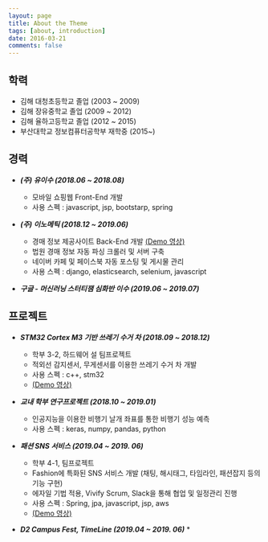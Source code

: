 ```yaml
---
layout: page
title: About the Theme
tags: [about, introduction]
date: 2016-03-21
comments: false
---
```

    
## 학력
* 김해 대청초등학교 졸업 (2003 ~ 2009)
* 김해 장유중학교 졸업 (2009 ~ 2012)
* 김해 율하고등학교 졸업 (2012 ~ 2015)
* 부산대학교 정보컴퓨터공학부 재학중 (2015~)

## 경력
*  ***(주) 유이수 (2018.06 ~ 2018.08)***
   * 모바일 쇼핑웹 Front-End 개발
   * 사용 스펙 : javascript, jsp, bootstarp, spring

*  ***(주) 이노메틱 (2018.12 ~ 2019.06)***
   * 경매 정보 제공사이트 Back-End 개발  [(Demo 영상)](https://www.youtube.com/watch?v=XETll-XRgtk&t=154s)
   * 법원 경매 정보 자동 파싱 크롤러 및 서버 구축
   * 네이버 카페 및 페이스북 자동 포스팅 및 게시물 관리
   * 사용 스펙 : django, elasticsearch, selenium, javascript

*  ***구글  - 머신러닝 스터티잼 심화반 이수 (2019.06 ~ 2019.07)***

## 프로젝트

*  ***STM32 Cortex M3 기반 쓰레기 수거 차 (2018.09 ~ 2018.12)***
    * 학부 3-2, 하드웨어 설 팀프로젝트
    * 적외선 감지센서, 무게센서를 이용한 쓰레기 수거 차 개발
    * 사용 스펙 : c++, stm32 
    * [(Demo 영상)](https://www.youtube.com/watch?v=cyvzBvuO2f4)

*  ***교내 학부 연구프로젝트 (2018.10 ~ 2019.01)***
   * 인공지능을 이용한 비행기 날개 좌표를 통한 비행기 성능 예측
   * 사용 스펙 : keras, numpy, pandas, python
    
*  ***패션 SNS 서비스 (2019.04 ~ 2019. 06)***
    * 학부 4-1, 팀프로젝트
    * Fashion에 특화된 SNS 서비스 개발 (채팅, 해시태그, 타임라인, 패션잡지 등의 기능 구현)
    * 에자일 기법 적용, Vivify Scrum, Slack을 통해 협업 및 일정관리 진행
    * 사용 스펙 : Spring, jpa, javascript, jsp, aws
    * [(Demo 영상)](https://www.youtube.com/watch?v=UUe1MsgOkIM)

 
*  ***D2 Campus Fest, TimeLine (2019.04 ~ 2019. 06)***
    * 

